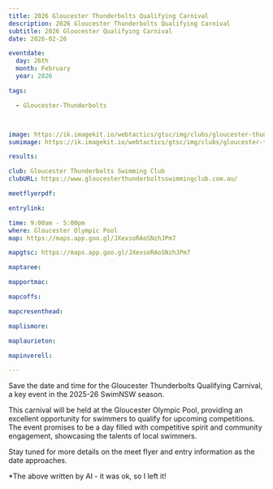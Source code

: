 ```yaml
---
title: 2026 Gloucester Thunderbolts Qualifying Carnival
description: 2026 Gloucester Thunderbolts Qualifying Carnival
subtitle: 2026 Gloucester Qualifying Carnival
date: 2026-02-26

eventdate:
  day: 26th
  month: February
  year: 2026

tags:

  - Gloucester-Thunderbolts



image: https://ik.imagekit.io/webtactics/gtsc/img/clubs/gloucester-thunderbolts-600x400.jpg
sumimage: https://ik.imagekit.io/webtactics/gtsc/img/clubs/gloucester-thunderbolts-400x600.jpg

results: 

club: Gloucester Thunderbolts Swimming Club
clubURL: https://www.gloucesterthunderboltsswimmingclub.com.au/

meetflyerpdf: 

entrylink: 

time: 9:00am - 5:00pm
where: Gloucester Olympic Pool
map: https://maps.app.goo.gl/JXexsoRAoSNzhJPm7

mapgtsc: https://maps.app.goo.gl/JXexsoRAoSNzhJPm7

maptaree: 

mapportmac: 

mapcoffs:

mapcresenthead:

maplismore: 

maplaurieton: 

mapinverell:

---
```



Save the date and time for the Gloucester Thunderbolts Qualifying Carnival, a key event in the 2025-26 SwimNSW season. 

This carnival will be held at the Gloucester Olympic Pool, providing an excellent opportunity for swimmers to qualify for upcoming competitions. The event promises to be a day filled with competitive spirit and community engagement, showcasing the talents of local swimmers. 

Stay tuned for more details on the meet flyer and entry information as the date approaches.

*The above written by AI - it was ok, so I left it!

